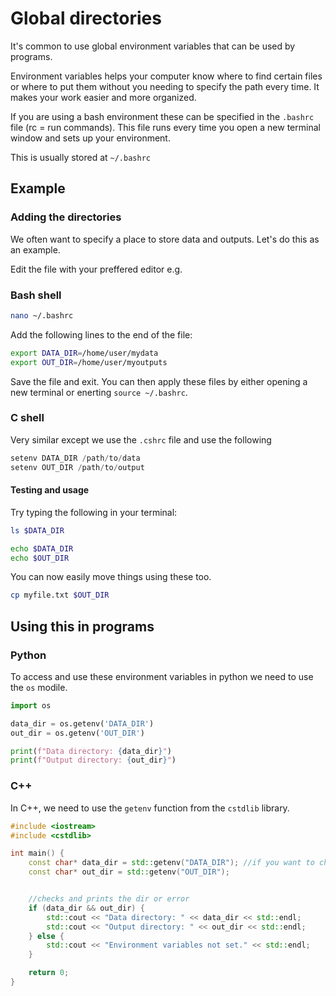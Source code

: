 # Global directories

It's common to use global environment variables that can be used by programs. 

Environment variables helps your computer know where to find certain files or where to put them without you needing to specify the path every time. It makes your work easier and more organized.

If you are using a bash environment these can be specified in the ```.bashrc``` file (rc = run commands). This file runs every time you open a new terminal window and sets up your environment.

This is usually stored at ```~/.bashrc```  

## Example

### Adding the directories
We often want to specify a place to store data and outputs. Let's do this as an example.

Edit the file with your preffered editor e.g.

### Bash shell

```bash
nano ~/.bashrc
```

Add the following lines to the end of the file:
```bash
export DATA_DIR=/home/user/mydata
export OUT_DIR=/home/user/myoutputs
```

Save the file and exit.
You can then apply these files by either opening a new terminal or enerting ```source ~/.bashrc```. 


### C shell
Very similar except we use the `.cshrc` file and use the following 
```c
setenv DATA_DIR /path/to/data
setenv OUT_DIR /path/to/output
```



#### Testing and usage

Try typing the following in your terminal:
```bash
ls $DATA_DIR
```
```bash
echo $DATA_DIR
echo $OUT_DIR
```

You can now easily move things using these too.
```bash
cp myfile.txt $OUT_DIR
```

## Using this in programs

### Python
To access and use these environment variables in python we need to use the `os` modile.
```python
import os

data_dir = os.getenv('DATA_DIR')
out_dir = os.getenv('OUT_DIR')

print(f"Data directory: {data_dir}")
print(f"Output directory: {out_dir}")
```

### C++

In C++, we need to use the `getenv` function from the `cstdlib` library.
```C++
#include <iostream>
#include <cstdlib>

int main() {
    const char* data_dir = std::getenv("DATA_DIR"); //if you want to change the dir don't use const
    const char* out_dir = std::getenv("OUT_DIR");


    //checks and prints the dir or error
    if (data_dir && out_dir) {                  
        std::cout << "Data directory: " << data_dir << std::endl;
        std::cout << "Output directory: " << out_dir << std::endl;
    } else {
        std::cout << "Environment variables not set." << std::endl;
    }

    return 0;
}
```
